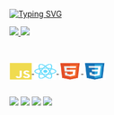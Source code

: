 [![Typing SVG](https://readme-typing-svg.demolab.com?font=Arial&size=30&duration=3500&pause=700&color=36BDF8&background=000000&center=true&vCenter=true&width=850&height=60&lines=Oie%2C+tudo+bem%3F;Meu+nome+%C3%A9+Pedro+Braga;Fa%C3%A7o+Engenharia+de+Software+na+PUC+Minas;Seja+bem-vindo!+%E2%97%95%E2%80%BF%E2%97%95)](https://git.io/typing-svg)
<div>
<a href="https://github.com/bragap">
<img loading="lazy" height="180em" src="https://github-readme-stats.vercel.app/api/top-langs/?username=bragap&layout=compact&langs_count=7&theme=dracula"/>
<img loading="lazy" height="180em" src="https://github-readme-stats.vercel.app/api?username=bragap&show_icons=true&theme=dracula&include_all_commits=true&count_private=true"/>
</div>
  
  ##
  
<div style="display: inline_block"><br>
  <img align="center" alt="Pe-Js" height="30" width="40" src="https://raw.githubusercontent.com/devicons/devicon/master/icons/javascript/javascript-plain.svg">
  <img align="center" alt="Pe-React" height="30" width="40" src="https://raw.githubusercontent.com/devicons/devicon/master/icons/react/react-original.svg">
  <img align="center" alt="Pe-HTML" height="30" width="40" src="https://raw.githubusercontent.com/devicons/devicon/master/icons/html5/html5-original.svg">
  <img align="center" alt="Pe-CSS" height="30" width="40" src="https://raw.githubusercontent.com/devicons/devicon/master/icons/css3/css3-original.svg">
</div>
  
  ##
  
<div> 
  <a href="https://instagram.com/obragap" target="_blank"><img src="https://img.shields.io/badge/-Instagram-%23E4405F?style=for-the-badge&logo=instagram&logoColor=white" target="_blank"></a>
  <a href = "mailto:pcastro@sga.pucminas.br"><img src="https://img.shields.io/badge/-Gmail-%23333?style=for-the-badge&logo=gmail&logoColor=white" target="_blank"></a>
  <a href="https://www.linkedin.com/in/pedro-henrique-848416244/" target="_blank"><img src="https://img.shields.io/badge/-LinkedIn-%230077B5?style=for-the-badge&logo=linkedin&logoColor=white" target="_blank"></a> 
  <a href="https://www.tiktok.com/@pedrobragastudies" target="_blank"><img src="https://img.shields.io/badge/TikTok-000000?style=for-the-badge&logo=tiktok&logoColor=white" target="_blank"></a>
</div>
